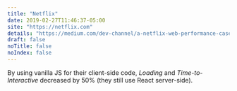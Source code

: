 ```yaml
---
title: "Netflix"
date: 2019-02-27T11:46:37-05:00
site: "https://netflix.com"
details: "https://medium.com/dev-channel/a-netflix-web-performance-case-study-c0bcde26a9d9"
draft: false
noTitle: false
noIndex: false
---
```


By using vanilla JS for their client-side code, *Loading* and *Time-to-Interactive* decreased by 50% (they still use React server-side).